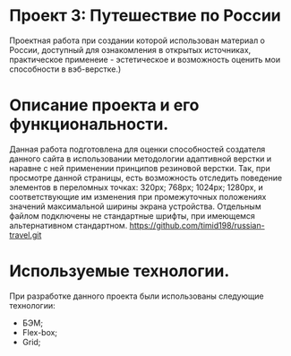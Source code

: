 # Проект 3: Путешествие по России

Проектная работа при создании которой использован материал о России, доступный для ознакомления в открытых источниках, практическое применеие - эстетическое и возможность оценить мои способности в вэб-верстке.)

# Описание проекта и его функциональности.

Данная работа подготовлена для оценки способностей создателя данного сайта в использовании методологии адаптивной верстки и наравне с ней применении принципов резиновой верстки.
Так, при просмотре данной страницы, есть возможность отследить поведение элементов в переломных точках: 320px; 768px; 1024px; 1280px, и соответствующие им изменения при промежуточных положениях значений максимальной ширины экрана устройства.
Отдельным файлом подключены не стандартные шрифты, при имеющемся альтернативном стандартном.
https://github.com/timid198/russian-travel.git


# Используемые технологии.

При разработке данного проекта были использованы следующие технологии:
- БЭМ;
- Flex-box;
- Grid;

